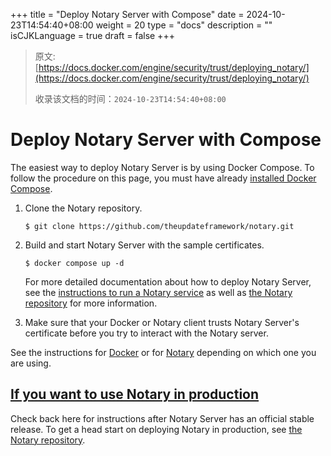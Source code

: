 +++
title = "Deploy Notary Server with Compose"
date = 2024-10-23T14:54:40+08:00
weight = 20
type = "docs"
description = ""
isCJKLanguage = true
draft = false
+++

> 原文: [https://docs.docker.com/engine/security/trust/deploying_notary/](https://docs.docker.com/engine/security/trust/deploying_notary/)
>
> 收录该文档的时间：`2024-10-23T14:54:40+08:00`

# Deploy Notary Server with Compose

The easiest way to deploy Notary Server is by using Docker Compose. To follow the procedure on this page, you must have already [installed Docker Compose](https://docs.docker.com/compose/install/).

1. Clone the Notary repository.

   

   ```consolse
   $ git clone https://github.com/theupdateframework/notary.git
   ```

2. Build and start Notary Server with the sample certificates.

   

   ```consolse
   $ docker compose up -d 
   ```

   For more detailed documentation about how to deploy Notary Server, see the [instructions to run a Notary service](https://github.com/theupdateframework/notary/blob/master/docs/running_a_service.md) as well as [the Notary repository](https://github.com/theupdateframework/notary) for more information.

3. Make sure that your Docker or Notary client trusts Notary Server's certificate before you try to interact with the Notary server.

See the instructions for [Docker](https://docs.docker.com/reference/cli/docker/#notary) or for [Notary](https://github.com/docker/notary#using-notary) depending on which one you are using.

## [If you want to use Notary in production](https://docs.docker.com/engine/security/trust/deploying_notary/#if-you-want-to-use-notary-in-production)

Check back here for instructions after Notary Server has an official stable release. To get a head start on deploying Notary in production, see [the Notary repository](https://github.com/theupdateframework/notary).
